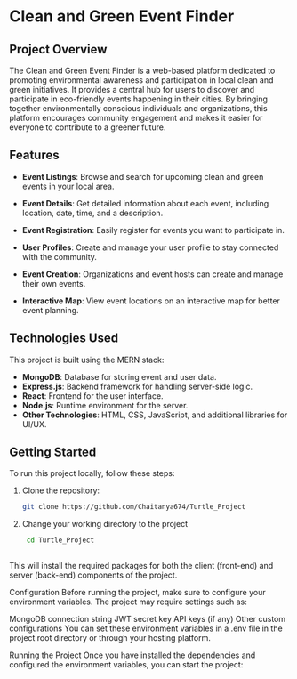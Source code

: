 # Clean and Green Event Finder

## Project Overview

The Clean and Green Event Finder is a web-based platform dedicated to promoting environmental awareness and participation in local clean and green initiatives. It provides a central hub for users to discover and participate in eco-friendly events happening in their cities. By bringing together environmentally conscious individuals and organizations, this platform encourages community engagement and makes it easier for everyone to contribute to a greener future.

## Features

- **Event Listings**: Browse and search for upcoming clean and green events in your local area.
- **Event Details**: Get detailed information about each event, including location, date, time, and a description.

- **Event Registration**: Easily register for events you want to participate in.
- **User Profiles**: Create and manage your user profile to stay connected with the community.
- **Event Creation**: Organizations and event hosts can create and manage their own events.
- **Interactive Map**: View event locations on an interactive map for better event planning.

## Technologies Used

This project is built using the MERN stack:

- **MongoDB**: Database for storing event and user data.
- **Express.js**: Backend framework for handling server-side logic.
- **React**: Frontend for the user interface.
- **Node.js**: Runtime environment for the server.
- **Other Technologies**: HTML, CSS, JavaScript, and additional libraries for UI/UX.

## Getting Started

To run this project locally, follow these steps:

1. Clone the repository:

   ```bash
   git clone https://github.com/Chaitanya674/Turtle_Project
2. Change your working directory to the project 

   ```bash
    cd Turtle_Project
    
This will install the required packages for both the client (front-end) and server (back-end) components of the project.

Configuration
Before running the project, make sure to configure your environment variables. The project may require settings such as:

MongoDB connection string
JWT secret key
API keys (if any)
Other custom configurations
You can set these environment variables in a .env file in the project root directory or through your hosting platform.

Running the Project
Once you have installed the dependencies and configured the environment variables, you can start the project: